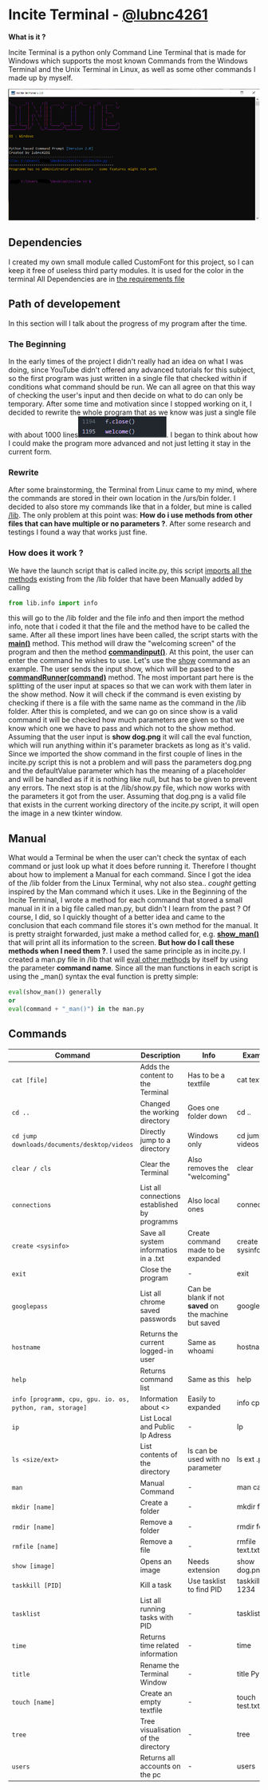 # Incite Terminal - [@lubnc4261](https://www.github.com/lubnc4261)



**What is it ?**

Incite Terminal is a python only Command Line Terminal that is made for Windows which supports the most known Commands from the Windows
Terminal and the Unix Terminal in Linux, as well as some other commands I made up by myself.

![showcase](https://github.com/lubnc4261/Incite-Terminal/blob/main/images/showcase.png)

## Dependencies

I created my own small module called CustomFont for this project, so I can keep it free of useless third party modules. It is used
for the color in the terminal
All Dependencies are in [the requirements file](https://github.com/lubnc4261/Incite-Terminal/blob/main/requirements)
## Path of developement

In this section will I talk about the progress of my program after the time.

### The Beginning

In the early times of the project I didn't really had an idea on what I was doing, since YouTube didn't offered any advanced tutorials 
for
this subject, so the first program was just written in a single file that checked within if conditions what command should be run. 
We can all agree on that this way of checking the user's input and then decide on what to do can only be temporary.
After some time and motivation since I stopped
working on it, I decided to rewrite the whole program that as we know was just a single file with about 1000 lines![1000 lines](https://github.com/lubnc4261/Incite-Terminal/blob/main/images/incite%20old%20lines.png).
I began to think about how I could make the program more advanced and not just letting it stay in the current form. 

### Rewrite

After some brainstorming, the Terminal from Linux came to my mind, where the commands are stored in their own location in the
/urs/bin folder. I decided to also store my commands like that in a folder, but mine is called [/lib](https://github.com/lubnc4261/Incite-Terminal/blob/main/lib/__init__.py). The only problem at this point
was: **How do i use methods from other files that can have multiple or no parameters ?**. After some research and testings I found
a way that works just fine.

### How does it work ?

We have the launch script that is called incite.py, this script [imports all the methods](https://github.com/lubnc4261/Incite-Terminal/blob/f24e921fd08f96e38acd886cee75c75bc9824190/incite.py#L15) existing from the /lib folder that have been
Manually added by calling 
```python
from lib.info import info 
```

this will go to the /lib folder and the file  info and then import the method info, note that i coded it that the file and the method
have to be called the same. After all these import lines have been called, the script starts with the **[main()](https://github.com/lubnc4261/Incite-Terminal/blob/f24e921fd08f96e38acd886cee75c75bc9824190/incite.py#L110)** method. This method
will draw the "welcoming screen" of the program and then the method **[commandinput()](https://github.com/lubnc4261/Incite-Terminal/blob/f24e921fd08f96e38acd886cee75c75bc9824190/incite.py#L155)**. At this point, the user can enter the command
he wishes to use. Let's use the [show](https://github.com/lubnc4261/Incite-Terminal/blob/main/lib/show.py) command as an example. The user sends the input show, which will be passed to the **[commandRunner(command)](https://github.com/lubnc4261/Incite-Terminal/blob/f24e921fd08f96e38acd886cee75c75bc9824190/incite.py#L70)**
method. The most important part here is the splitting of the user input at spaces so that we can work with them later in the show method. Now 
it will check if the command is even existing by checking if there is a file with the same name as the command in the /lib folder.
After this is completed, and we can go on since show is a valid command it will be checked how much parameters are given so that
we know which one we have to pass and which not to the show method. Assuming that the user input is **show dog.png** it will call the eval function, 
which will run anything within it's parameter brackets as long as it's valid. Since we imported the show command in the first couple
of lines in the incite.py script this is not a problem and will pass the parameters dog.png and the defaultValue parameter which has the
meaning of a placeholder and will be handled as if it is nothing like null, but has to be given to prevent any errors. The next stop
is at the /lib/show.py file, which now works with the parameters it got from the user. Assuming that dog.png is a valid file that exists
in the current working directory of the incite.py script, it will open the image in a new tkinter window.

## Manual 

What would a Terminal be when the user can't check the syntax of each command or just look up what it does before running it. Therefore I 
thought about how to implement a Manual for each command. Since I got the idea of the /lib folder from the Linux Terminal, why not also 
stea.. *cought* getting inspired by the Man command which it uses. Like in the Beginning of the Incite Terminal, I wrote a method for
each command that stored a small manual in it in a big file called man.py, but didn't I learn from the past ? Of course, I did, so I
quickly thought of a better idea and came to the conclusion that each command file stores it's own method for the manual. It is pretty 
straight forwarded, just make a method called for, e.g. **[show_man()](https://github.com/lubnc4261/Incite-Terminal/blob/f24e921fd08f96e38acd886cee75c75bc9824190/lib/show.py#L70)** that will print all its information to the screen. **But how do I 
call these methods when I need them ?**. I used the same principle as in incite.py. I created a man.py file in /lib that will [eval other methods](https://github.com/lubnc4261/Incite-Terminal/blob/f24e921fd08f96e38acd886cee75c75bc9824190/lib/man.py#L36)
by itself by using the parameter **command name**. Since all the man functions in each script is using the <command>_man() syntax 
the eval function is pretty simple:
```python
eval(show_man()) generally
or
eval(command + "_man()") in the man.py
```

## Commands

Command | Description | Info | Example |
----------|-------------|-----|--
`cat [file]` | Adds the content to the Terminal | Has to be a textfile | cat text.txt
`cd ..`  | Changed the working directory | Goes one folder down | cd ..
`cd jump downloads/documents/desktop/videos` | Directly jump to a directory | Windows only | cd jump videos
`clear / cls` | Clear the Terminal | Also removes the "welcoming" | clear
`connections` | List all connections established by programms | Also local ones | connections
`create <sysinfo>` | Save all system informatios in a .txt | Create command made to be expanded | create sysinfo
`exit` | Close the program | - | exit
`googlepass` | List all chrome saved passwords | Can be blank if not **saved** on the machine but saved | googlepass
`hostname` | Returns the current logged-in user | Same as whoami | hostname
`help` | Returns command list | Same as this | help
`info [programm, cpu, gpu. io. os, python, ram, storage]` | Information about <> | Easily to expanded | info cpu
`ip` | List Local and Public Ip Adress | - | Ip
`ls <size/ext>` | List contents of the directory | ls can be used with no parameter | ls ext .py
`man` | Manual Command | - | man cat
`mkdir [name]` | Create a folder | - | mkdir folder
`rmdir [name]` | Remove a folder | - | rmdir folder
`rmfile [name]` | Remove a file | - | rmfile text.txt
`show [image]` | Opens an image | Needs extension | show dog.png
`taskkill [PID]` | Kill a task | Use tasklist to find PID | taskkill 1234
`tasklist` | List all running tasks with PID | - | tasklist
`time` | Returns time related information | - | time
`title` | Rename the Terminal Window | - | title Python 
`touch [name]` | Create an empty textfile | - | touch test.txt 
`tree` | Tree visualisation of the directory | - | tree
`users` | Returns all accounts on the pc | - | users
